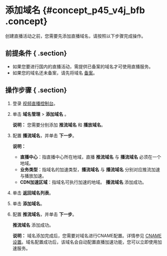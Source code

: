 # 添加域名 {#concept_p45_v4j_bfb .concept}

创建直播活动之前，您需要先添加直播域名，请按照以下步骤完成操作。

## 前提条件 { .section}

-   如果您要进行国内的直播活动，需提供已备案的域名才可使用直播服务。
-   如果您的域名还未备案，请先将域名 [备案](https://beian.aliyun.com/?spm=5176.doc25418.416540.19.8SzHLY)。

## 操作步骤 { .section}

1.  登录 [视频直播控制台](https://live.console.aliyun.com/#/live/domains)。
2.  单击 **域名管理** \> **添加域名** 。

    **说明：** 您需要分别添加 **推流域名** 和 **播放域名**。

3.  配置 **播流域名**，并单击 **下一步**。

    **说明：** 

    -   **直播中心**：指直播中心所在地域，直播 **推流域名** 与 **播流域名** 必须在一个地域。
    -   **业务类型**：指域名的加速类型，**播流域名** 与 **播流域名** 分别对应推流加速与播放加速。
    -   **CDN加速区域**：指域名可执行加速的地域。
    **播流域名** 添加成功。

4.  单击 **返回域名列表**。
5.  单击 **添加域名**。
6.  配置 **推流域名**，并单击 **下一步**。

    **推流域名** 添加成功。

    **说明：** 域名添加完成后，您需要对域名进行CNAME配置。详情参见 [CNAME设置](cn.zh-CN/用户指南/域名管理/解析CNAME.md#)。域名配置成功后，该域名会自动配置直播加速功能，您可以立即使用加速服务。


